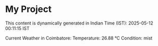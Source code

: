 # My Project

This content is dynamically generated in Indian Time (IST): 2025-05-12 00:11:15 IST


Current Weather in Coimbatore:
Temperature: 26.88 °C
Condition: mist
